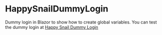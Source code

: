 # HappySnailDummyLogin
Dummy login in Blazor to show how to create global variables. You can test the dummy login at [Happy Snail Dummy Login](https://happysnaildummylogin.azurewebsites.net/)
